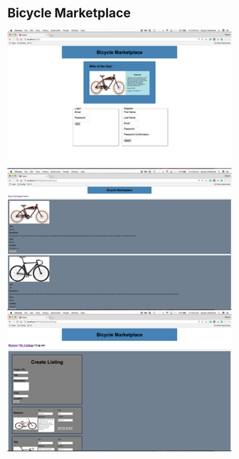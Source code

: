 
# Bicycle Marketplace

![Login](./md-pics/pic1.png/)
![Browse](./md-pics/pic2.png/)
![Login](./md-pics/pic4.png/)